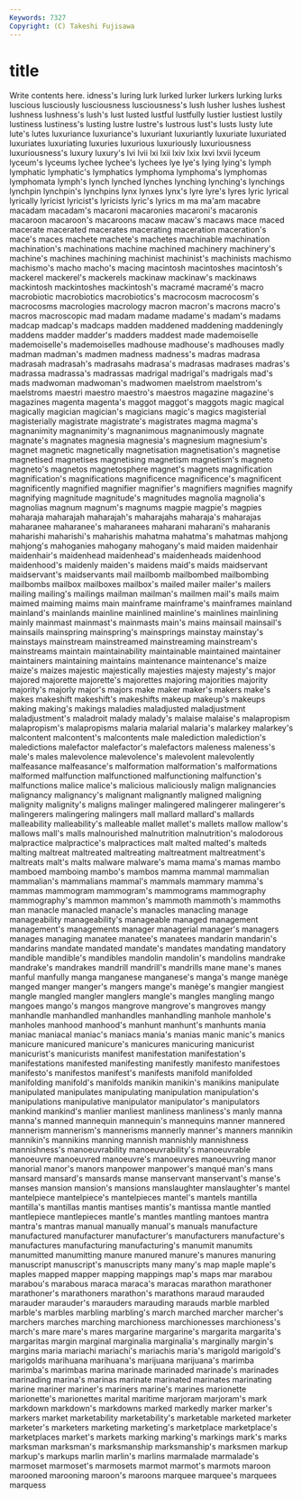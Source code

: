 ```yaml
---
Keywords: 7327 
Copyright: (C) Takeshi Fujisawa
---
```


# title

Write contents here.
idness's luring lurk lurked lurker lurkers lurking lurks
luscious lusciously lusciousness lusciousness's lush lusher lushes lushest lushness lushness's
lush's lust lusted lustful lustfully lustier lustiest lustily lustiness lustiness's
lusting lustre lustre's lustrous lust's lusts lusty lute lute's lutes
luxuriance luxuriance's luxuriant luxuriantly luxuriate luxuriated luxuriates luxuriating luxuries luxurious
luxuriously luxuriousness luxuriousness's luxury luxury's lvi lvii lxi lxii lxiv
lxix lxvi lxvii lyceum lyceum's lyceums lychee lychee's lychees lye
lye's lying lying's lymph lymphatic lymphatic's lymphatics lymphoma lymphoma's lymphomas
lymphomata lymph's lynch lynched lynches lynching lynching's lynchings lynchpin lynchpin's
lynchpins lynx lynxes lynx's lyre lyre's lyres lyric lyrical lyrically
lyricist lyricist's lyricists lyric's lyrics m ma ma'am macabre macadam
macadam's macaroni macaronies macaroni's macaronis macaroon macaroon's macaroons macaw macaw's
macaws mace maced macerate macerated macerates macerating maceration maceration's mace's
maces machete machete's machetes machinable machination machination's machinations machine machined
machinery machinery's machine's machines machining machinist machinist's machinists machismo machismo's
macho macho's macing macintosh macintoshes macintosh's mackerel mackerel's mackerels mackinaw
mackinaw's mackinaws mackintosh mackintoshes mackintosh's macramé macramé's macro macrobiotic macrobiotics
macrobiotics's macrocosm macrocosm's macrocosms macrologies macrology macron macron's macrons macro's
macros macroscopic mad madam madame madame's madam's madams madcap madcap's
madcaps madden maddened maddening maddeningly maddens madder madder's madders maddest
made mademoiselle mademoiselle's mademoiselles madhouse madhouse's madhouses madly madman madman's
madmen madness madness's madras madrasa madrasah madrasah's madrasahs madrasa's madrasas
madrases madras's madrassa madrassa's madrassas madrigal madrigal's madrigals mad's mads
madwoman madwoman's madwomen maelstrom maelstrom's maelstroms maestri maestro maestro's maestros
magazine magazine's magazines magenta magenta's maggot maggot's maggots magic magical
magically magician magician's magicians magic's magics magisterial magisterially magistrate magistrate's
magistrates magma magma's magnanimity magnanimity's magnanimous magnanimously magnate magnate's magnates
magnesia magnesia's magnesium magnesium's magnet magnetic magnetically magnetisation magnetisation's magnetise
magnetised magnetises magnetising magnetism magnetism's magneto magneto's magnetos magnetosphere magnet's
magnets magnification magnification's magnifications magnificence magnificence's magnificent magnificently magnified magnifier
magnifier's magnifiers magnifies magnify magnifying magnitude magnitude's magnitudes magnolia magnolia's
magnolias magnum magnum's magnums magpie magpie's magpies maharaja maharajah maharajah's
maharajahs maharaja's maharajas maharanee maharanee's maharanees maharani maharani's maharanis maharishi
maharishi's maharishis mahatma mahatma's mahatmas mahjong mahjong's mahoganies mahogany mahogany's
maid maiden maidenhair maidenhair's maidenhead maidenhead's maidenheads maidenhood maidenhood's maidenly
maiden's maidens maid's maids maidservant maidservant's maidservants mail mailbomb mailbombed
mailbombing mailbombs mailbox mailboxes mailbox's mailed mailer mailer's mailers mailing
mailing's mailings mailman mailman's mailmen mail's mails maim maimed maiming
maims main mainframe mainframe's mainframes mainland mainland's mainlands mainline mainlined
mainline's mainlines mainlining mainly mainmast mainmast's mainmasts main's mains mainsail
mainsail's mainsails mainspring mainspring's mainsprings mainstay mainstay's mainstays mainstream mainstreamed
mainstreaming mainstream's mainstreams maintain maintainability maintainable maintained maintainer maintainers maintaining
maintains maintenance maintenance's maize maize's maizes majestic majestically majesties majesty
majesty's major majored majorette majorette's majorettes majoring majorities majority majority's
majorly major's majors make maker maker's makers make's makes makeshift
makeshift's makeshifts makeup makeup's makeups making making's makings maladies maladjusted
maladjustment maladjustment's maladroit malady malady's malaise malaise's malapropism malapropism's malapropisms
malaria malarial malaria's malarkey malarkey's malcontent malcontent's malcontents male malediction
malediction's maledictions malefactor malefactor's malefactors maleness maleness's male's males malevolence
malevolence's malevolent malevolently malfeasance malfeasance's malformation malformation's malformations malformed malfunction
malfunctioned malfunctioning malfunction's malfunctions malice malice's malicious maliciously malign malignancies
malignancy malignancy's malignant malignantly maligned maligning malignity malignity's maligns malinger
malingered malingerer malingerer's malingerers malingering malingers mall mallard mallard's mallards
malleability malleability's malleable mallet mallet's mallets mallow mallow's mallows mall's
malls malnourished malnutrition malnutrition's malodorous malpractice malpractice's malpractices malt malted
malted's malteds malting maltreat maltreated maltreating maltreatment maltreatment's maltreats malt's
malts malware malware's mama mama's mamas mambo mamboed mamboing mambo's
mambos mamma mammal mammalian mammalian's mammalians mammal's mammals mammary mamma's
mammas mammogram mammogram's mammograms mammography mammography's mammon mammon's mammoth mammoth's
mammoths man manacle manacled manacle's manacles manacling manage manageability manageability's
manageable managed management management's managements manager managerial manager's managers manages
managing manatee manatee's manatees mandarin mandarin's mandarins mandate mandated mandate's
mandates mandating mandatory mandible mandible's mandibles mandolin mandolin's mandolins mandrake
mandrake's mandrakes mandrill mandrill's mandrills mane mane's manes manful manfully
manga manganese manganese's manga's mange manège manged manger manger's mangers
mange's manège's mangier mangiest mangle mangled mangler manglers mangle's mangles
mangling mango mangoes mango's mangos mangrove mangrove's mangroves mangy manhandle
manhandled manhandles manhandling manhole manhole's manholes manhood manhood's manhunt manhunt's
manhunts mania maniac maniacal maniac's maniacs mania's manias manic manic's
manics manicure manicured manicure's manicures manicuring manicurist manicurist's manicurists manifest
manifestation manifestation's manifestations manifested manifesting manifestly manifesto manifestoes manifesto's manifestos
manifest's manifests manifold manifolded manifolding manifold's manifolds manikin manikin's manikins
manipulate manipulated manipulates manipulating manipulation manipulation's manipulations manipulative manipulator manipulator's
manipulators mankind mankind's manlier manliest manliness manliness's manly manna manna's
manned mannequin mannequin's mannequins manner mannered mannerism mannerism's mannerisms mannerly
manner's manners mannikin mannikin's mannikins manning mannish mannishly mannishness mannishness's
manoeuvrability manoeuvrability's manoeuvrable manoeuvre manoeuvred manoeuvre's manoeuvres manoeuvring manor manorial
manor's manors manpower manpower's manqué man's mans mansard mansard's mansards
manse manservant manservant's manse's manses mansion mansion's mansions manslaughter manslaughter's
mantel mantelpiece mantelpiece's mantelpieces mantel's mantels mantilla mantilla's mantillas mantis
mantises mantis's mantissa mantle mantled mantlepiece mantlepieces mantle's mantles mantling
mantoes mantra mantra's mantras manual manually manual's manuals manufacture manufactured
manufacturer manufacturer's manufacturers manufacture's manufactures manufacturing manufacturing's manumit manumits manumitted
manumitting manure manured manure's manures manuring manuscript manuscript's manuscripts many
many's map maple maple's maples mapped mapper mapping mappings map's
maps mar marabou marabou's marabous maraca maraca's maracas marathon marathoner
marathoner's marathoners marathon's marathons maraud marauded marauder marauder's marauders marauding
marauds marble marbled marble's marbles marbling marbling's march marched marcher
marcher's marchers marches marching marchioness marchionesses marchioness's march's mare mare's
mares margarine margarine's margarita margarita's margaritas margin marginal marginalia marginalia's
marginally margin's margins maria mariachi mariachi's mariachis maria's marigold marigold's
marigolds marihuana marihuana's marijuana marijuana's marimba marimba's marimbas marina marinade
marinaded marinade's marinades marinading marina's marinas marinate marinated marinates marinating
marine mariner mariner's mariners marine's marines marionette marionette's marionettes marital
maritime marjoram marjoram's mark markdown markdown's markdowns marked markedly marker
marker's markers market marketability marketability's marketable marketed marketer marketer's marketers
marketing marketing's marketplace marketplace's marketplaces market's markets marking marking's markings
mark's marks marksman marksman's marksmanship marksmanship's marksmen markup markup's markups
marlin marlin's marlins marmalade marmalade's marmoset marmoset's marmosets marmot marmot's
marmots maroon marooned marooning maroon's maroons marquee marquee's marquees marquess
